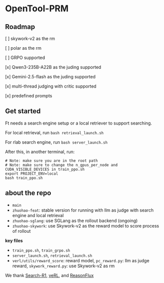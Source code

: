 # OpenTool-PRM

## Roadmap

[ ] skywork-v2 as the rm

[ ] polar as the rm

[ ] GRPO supported

[x] Qwen3-235B-A22B as the juding supported

[x] Gemini-2.5-flash as the juding supported

[x] multi-thread judging with critic supported

[x] predefined prompts

## Get started

Ft needs a search engine setup or a local retriever to support searching.

For local retrieval, run `bash retrieval_launch.sh`

For rlab search engine, run `bash server_launch.sh`

After this, in another terminal, run:

```
# Note: make sure you are in the root path
# Note: make sure to change the n_gpus_per_node and CUDA_VISIBLE_DEVICES in train_ppo.sh
export PROJECT_ENV=local
bash train_ppo.sh
```

## about the repo

* `main`
* `zhuohao-feat`: stable version for running with llm as judge with search engine and local retrieval
* `zhuohao-sglang`: use SGLang as the rollout backend (ongoing)
* `zhuohao-skywork`: use Skywork-v2 as the reward model to score process of rollout

**key files**

* `train_ppo.sh`, `train_grpo.sh`
* `server_launch.sh`, `retrieval_launch.sh`
* `verl/utils/reward_score`: reward model, `pc_reward.py`: llm as judge reward, `skywork_reward.py`: use Skywork-v2 as rm


We thank [Search-R1](https://github.com/PeterGriffinJin/Search-R1), [veRL](https://github.com/volcengine/verl), and [ReasonFlux](https://github.com/Gen-Verse/ReasonFlux)